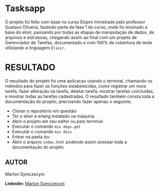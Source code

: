 # Tasksapp

O projeto foi feito com base no curso Elxpro ministrado pelo professor Gustavo Oliveira, fazendo parte da fase 1 do curso, onde foi ensinado a base do elixir, passando por todas as etapas de manipulação de dados, de arquivos e estruturas, chegando assim ao final com um projeto de Gerenciador de Tarefas, documentado e com 100% de cobertura de teste utilizando a linguagem `Elixir`.

# RESULTADO

O resultado do projeto foi uma aplicacao usando o terminal, chamando os métodos para fazer as funções estabelecidas, como registrar um nova tarefa, fazer alteração na tarefa, deletar tarefa, mostrar tarefas concluídas, e mostrar todas as tarefas cadastradas.
O resultado também consta toda a documentação do projeto, precisando fazer apenas o seguinte;

- Clonar o repositório em questão
- Ter o elixir e erlang instalado na máquina.
- Abrir o projeto em seu editor ou pelo terminal
- Executar o comando `mix deps.get`
- Executar o comando `mix docs`
- Entrar na pasta `doc`
- Abrir o arquivo `index.html` podendo assim acessar toda a documentação do projeto

## AUTOR

Marlon Symczecym

**Linkedin:** [Marlon Symczecym](https://www.linkedin.com/in/marlonsymczecym/)
